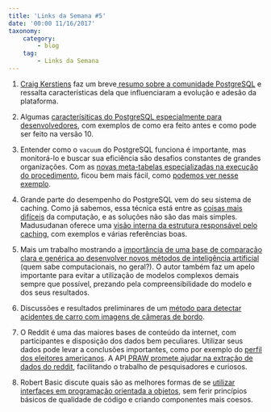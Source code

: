```yaml
---
title: 'Links da Semana #5'
date: '00:00 11/16/2017'
taxonomy:
    category:
        - blog
    tag:
        - Links da Semana
---
```


1. [Craig Kerstiens](http://www.craigkerstiens.com/about/) faz um breve[ resumo sobre a comunidade PostgreSQL](http://www.craigkerstiens.com/2017/10/31/postgres-the-non-code-bits/) e ressalta características dela que influenciaram a evolução e adesão da plataforma.

1. Algumas [caracterísiticas do PostgreSQL especialmente para desenvolvedores](https://10clouds.com/blog/postgresql-10/), com exemplos de como era feito antes e como pode ser feito na versão 10.

1. Entender como o `vacuum` do PostgreSQL funciona é importante, mas monitorá-lo e buscar sua eficiência são desafios constantes de grandes organizações. Com as [novas meta-tabelas especializadas na execução do procedimento](https://www.postgresql.org/docs/current/static/progress-reporting.html#vacuum-progress-reporting), ficou bem mais fácil, como [podemos ver nesse exemplo](http://blog.postgresql-consulting.com/2017/10/deep-dive-into-postgres-stats_31.html).

1. Grande parte do desempenho do PostgreSQL vem do seu sistema de caching. Como já sabemos, essa técnica está entre as [coisas mais difíceis](https://martinfowler.com/bliki/TwoHardThings.html) da computação, e as soluções não são das mais simples. Madusudanan oferece uma [visão interna da estrutura responsável pelo caching](https://madusudanan.com/blog/understanding-postgres-caching-in-depth/), com exemplos e várias referências boas.

1. Mais um trabalho mostrando a [importância de uma base de comparação clara e genérica ao desenvolver novos métodos de inteligência artificial](http://smerity.com/articles/2017/baselines_need_love.html) (quem sabe computacionais, no geral?). O autor também faz um apelo importante para evitar a utilização de modelos complexos demais sempre que possível, prezando pela compreensibilidade do modelo e dos seus resultados.

1. Discussões e resultados preliminares de um [método para detectar acidentes de carro com imagens de câmeras de bordo](https://blog.insightdatascience.com/crash-catcher-detecting-car-crashes-in-video-9c0522b04558).

1. O Reddit é uma das maiores bases de conteúdo da internet, com participantes e disposição dos dados bem peculiares. Utilizar seus dados pode levar a conclusões importantes, como por exemplo do [perfil dos eleitores americanos](https://fivethirtyeight.com/features/dissecting-trumps-most-rabid-online-following/). A API[ PRAW promete ajudar na extração de dados do reddit](http://praw.readthedocs.io/en/latest/getting_started/quick_start.html), facilitando o trabalho de pesquisadores e curiosos.

1. Robert Basic discute quais são as melhores formas de se [utilizar interfaces em programação orientada a objetos](https://robertbasic.com/blog/what-implements-an-interface/), sem ferir princípios básicos de qualidade de código e criando componentes mais coesos. 
